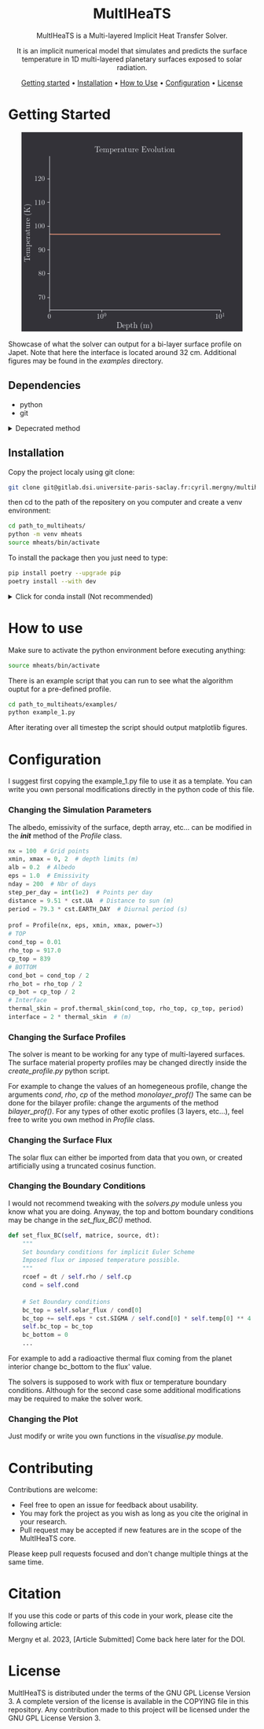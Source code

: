 <div align="center">

# MultIHeaTS

MultIHeaTS is a Multi-layered Implicit Heat Transfer Solver. 

It is an implicit numerical model that simulates and predicts the surface temperature in 1D multi-layered planetary surfaces exposed to solar radiation.

[Getting started](#getting-started) •
[Installation](#installation) •
[How to Use](#how-to-use) •
[Configuration](#configuration) •
[License](#license)
</div>



# Getting Started


<div align="center">
 <img src="temp_evo.gif" width="450" />
</div>

Showcase of what the solver can output for a bi-layer surface profile on Japet. Note that here the interface is located around 32 cm.
Additional figures may be found in the *examples* directory.



## Dependencies

- python
- git

<details>
  <summary>Depecrated method</summary>

  If you want to use conda env:
  
  You can find conda at https://www.anaconda.com/ although I would suggest installing it directly from the command line.
Make sure conda is installed by tiping:
```bash
conda
```
It should return a help message.
</details>




## Installation

Copy the project localy using git clone:

```bash
git clone git@gitlab.dsi.universite-paris-saclay.fr:cyril.mergny/multiheats.git
```
then cd to the path of the repositery on you computer and create a venv environment:

```bash
cd path_to_multiheats/
python -m venv mheats
source mheats/bin/activate
```

To install the package then you just need to type:
```bash
pip install poetry --upgrade pip
poetry install --with dev
```

<details>
  <summary>Click for conda install (Not recommended)</summary>


Install the required conda environment :

```bash
conda env create -f environment.yml
```
Please note that the environment.yml file has been deleted in newer versions. It can be found on older commits. Finally you need to make multiheats a python package by typing:
```bash
pip install -e .
```
</details>


# How to use
Make sure to activate the python environment before executing anything:
```bash
source mheats/bin/activate
```

There is an example script that you can run to see what the algorithm ouptut for a pre-defined profile.

```bash
cd path_to_multiheats/examples/
python example_1.py
```
After iterating over all timestep the script should output matplotlib figures.


# Configuration

I suggest first copying the example_1.py file to use it as a template.
You can write you own personal modifications directly in the python code of this file.

### Changing the Simulation Parameters

The albedo, emissivity of the surface, depth array, etc... can be modified in the *__init__* method of the *Profile* class.

```python
nx = 100  # Grid points
xmin, xmax = 0, 2  # depth limits (m)
alb = 0.2  # Albedo
eps = 1.0  # Emissivity
nday = 200  # Nbr of days
step_per_day = int(1e2)  # Points per day
distance = 9.51 * cst.UA  # Distance to sun (m)
period = 79.3 * cst.EARTH_DAY  # Diurnal period (s)

prof = Profile(nx, eps, xmin, xmax, power=3)
# TOP
cond_top = 0.01
rho_top = 917.0
cp_top = 839
# BOTTOM
cond_bot = cond_top / 2
rho_bot = rho_top / 2
cp_bot = cp_top / 2
# Interface
thermal_skin = prof.thermal_skin(cond_top, rho_top, cp_top, period)
interface = 2 * thermal_skin  # (m)
```

### Changing the Surface Profiles

The solver is meant to be working for any type of multi-layered surfaces.
The surface material property profiles may be changed directly inside the *create_profile.py* python script.

For example to change the values of an homegeneous profile, change the arguments *cond*, *rho*, *cp* of the method *monolayer_prof()*
The same can be done for the bilayer profile: change the arguments of the method *bilayer_prof()*.
For any types of other exotic profiles (3 layers, etc...), feel free to write you own method in *Profile* class.

### Changing the Surface Flux

The solar flux can either be imported from data that you own, or created artificially using a truncated cosinus function. 

### Changing the Boundary Conditions

I would not recommend tweaking with the *solvers.py* module unless you know what you are doing. Anyway, the top and bottom boundary conditions may be change in the *set_flux_BC()* method.

```python
def set_flux_BC(self, matrice, source, dt):
    """
    Set boundary conditions for implicit Euler Scheme
    Imposed flux or imposed temperature possible.
    """
    rcoef = dt / self.rho / self.cp
    cond = self.cond

    # Set Boundary conditions
    bc_top = self.solar_flux / cond[0]
    bc_top += self.eps * cst.SIGMA / self.cond[0] * self.temp[0] ** 4
    self.bc_top = bc_top
    bc_bottom = 0
    ...
```
For example to add a radioactive thermal flux coming from the planet interior change bc_bottom to the flux' value.

The solvers is supposed to work with flux or temperature boundary conditions. Although for the second case some additional modifications may be required to make the solver work.

### Changing the Plot

Just modify or write you own functions in the *visualise.py* module.

# Contributing

Contributions are welcome:

- Feel free to open an issue for feedback about usability.
- You may fork the project as you wish as long as you cite the original in your research.
- Pull request may be accepted if new features are in the scope of the MultIHeaTS core.

Please keep pull requests focused and don't change multiple things at the same
time.

# Citation

If you use this code or parts of this code in your work, please cite the following article:

Mergny et al. 2023, [Article Submitted]
Come back here later for the DOI.

# License

MultIHeaTS is distributed under the terms of the GNU GPL License Version 3. A complete version of the license is available in the COPYING file in this repository. Any contribution made to this project will be licensed under the GNU GPL License Version 3.

